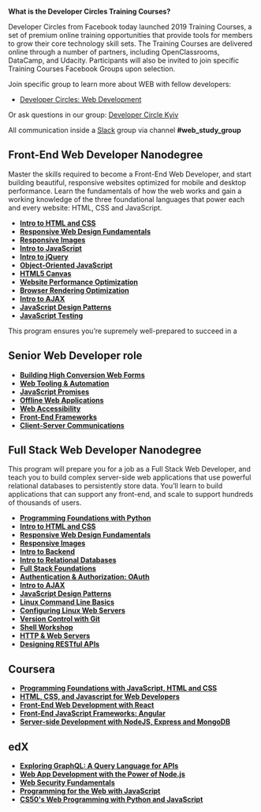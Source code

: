 **What is the Developer Circles Training Courses?**

Developer Circles from Facebook today launched 2019 Training Courses, a set of premium online training opportunities that provide tools for members to grow their core technology skill sets. The Training Courses are delivered online through a number of partners, including OpenClassrooms, DataCamp, and Udacity. Participants will also be invited to join specific Training Courses Facebook Groups upon selection.

Join specific group to learn more about WEB with fellow developers: 
- [Developer Circles: Web Development](https://www.facebook.com/groups/1798336670201974/)

Or ask questions in our group: 
[Developer Circle Kyiv](https://www.facebook.com/groups/devCKyiv/)

All communication inside a  [Slack](https://join.slack.com/t/devckyiv/shared_invite/zt-cck4qiyp-169_rUFUjZyHJg_f9orQXg) group via channel **#web_study_group** 


## Front-End Web Developer Nanodegree
Master the skills required to become a Front-End Web Developer, and start building beautiful, responsive websites optimized for mobile and desktop performance.
Learn the fundamentals of how the web works and gain a working knowledge of the three foundational languages that power each and every website: HTML, CSS and JavaScript.

- [**Intro to HTML and CSS**](https://www.udacity.com/course/intro-to-html-and-css--ud001)
- [**Responsive Web Design Fundamentals**](https://www.udacity.com/course/responsive-web-design-fundamentals--ud893)
- [**Responsive Images**](https://www.udacity.com/course/responsive-images--ud882)
- [**Intro to JavaScript**](https://www.udacity.com/course/intro-to-javascript--ud803)
- [**Intro to jQuery**](https://www.udacity.com/course/intro-to-jquery--ud245)
- [**Object-Oriented JavaScript**](https://www.udacity.com/course/object-oriented-javascript--ud711)
- [**HTML5 Canvas**](https://www.udacity.com/course/html5-canvas--ud292)
- [**Website Performance Optimization**](https://www.udacity.com/course/website-performance-optimization--ud884)
- [**Browser Rendering Optimization**](https://www.udacity.com/course/browser-rendering-optimization--ud860)
- [**Intro to AJAX**](https://www.udacity.com/course/intro-to-ajax--ud110)
- [**JavaScript Design Patterns**](https://www.udacity.com/course/javascript-design-patterns--ud989)
- [**JavaScript Testing**](https://www.udacity.com/course/javascript-testing--ud549)

This program ensures you’re supremely well-prepared to succeed in a 
## Senior Web Developer role
- [**Building High Conversion Web Forms**](https://www.udacity.com/course/building-high-conversion-web-forms--ud890)
- [**Web Tooling & Automation**](https://www.udacity.com/course/web-tooling-automation--ud892)
- [**JavaScript Promises**](https://www.udacity.com/course/javascript-promises--ud898) 
- [**Offline Web Applications**](https://www.udacity.com/course/offline-web-applications--ud899)
- [**Web Accessibility**](https://www.udacity.com/course/web-accessibility--ud891)
- [**Front-End Frameworks**](https://www.udacity.com/course/front-end-frameworks--ud894) 
- [**Client-Server Communications**](https://www.udacity.com/course/client-server-communication--ud897)

## Full Stack Web Developer Nanodegree

This program will prepare you for a job as a Full Stack Web Developer, and teach you to build complex server-side web applications that use powerful relational databases to persistently store data.
You’ll learn to build applications that can support any front-end, and scale to support hundreds of thousands of users.
- [**Programming Foundations with Python**](https://www.udacity.com/course/introduction-to-python--ud1110)
- [**Intro to HTML and CSS**](https://www.udacity.com/course/intro-to-html-and-css--ud001)
- [**Responsive Web Design Fundamentals**](https://www.udacity.com/course/responsive-web-design-fundamentals--ud893)
- [**Responsive Images**](https://www.udacity.com/course/responsive-images--ud882)
- [**Intro to Backend**](https://www.udacity.com/course/intro-to-backend--ud171)
- [**Intro to Relational Databases**](https://www.udacity.com/course/intro-to-relational-databases--ud197)
- [**Full Stack Foundations**](https://www.udacity.com/course/full-stack-foundations--ud088)
- [**Authentication & Authorization: OAuth**](https://www.udacity.com/course/authentication-authorization-oauth--ud330)
- [**Intro to AJAX**](https://www.udacity.com/course/intro-to-ajax--ud110)
- [**JavaScript Design Patterns**](https://www.udacity.com/course/javascript-design-patterns--ud989)
- [**Linux Command Line Basics**](https://www.udacity.com/course/linux-command-line-basics--ud595)
- [**Configuring Linux Web Servers**](https://www.udacity.com/course/configuring-linux-web-servers--ud299)
- [**Version Control with Git**](https://www.udacity.com/course/version-control-with-git--ud123) 
- [**Shell Workshop**](https://www.udacity.com/course/shell-workshop--ud206) 
- [**HTTP & Web Servers**](https://www.udacity.com/course/http-web-servers--ud303) 
- [**Designing RESTful APIs**](https://www.udacity.com/course/designing-restful-apis--ud388)

## Coursera
- [**Programming Foundations with JavaScript, HTML and CSS**](https://www.coursera.org/learn/duke-programming-web)
- [**HTML, CSS, and Javascript for Web Developers**](https://www.coursera.org/learn/html-css-javascript-for-web-developers)
- [**Front-End Web Development with React**](https://www.coursera.org/learn/front-end-react)
- [**Front-End JavaScript Frameworks: Angular**](https://www.coursera.org/learn/angular)
- [**Server-side Development with NodeJS, Express and MongoDB**](https://www.coursera.org/learn/server-side-nodejs)

## edX
- [**Exploring GraphQL: A Query Language for APIs**](https://www.edx.org/course/exploring-graphql-a-query-language-for-apis)
- [**Web App Development with the Power of Node.js**](https://www.edx.org/course/web-app-development-with-the-power-of-nodejs)
- [**Web Security Fundamentals**](https://www.edx.org/course/web-security-fundamentals)
- [**Programming for the Web with JavaScript**](https://www.edx.org/course/programming-for-the-web-with-javascript)
- [**CS50's Web Programming with Python and JavaScript**](https://www.edx.org/course/cs50s-web-programming-with-python-and-javascript)
